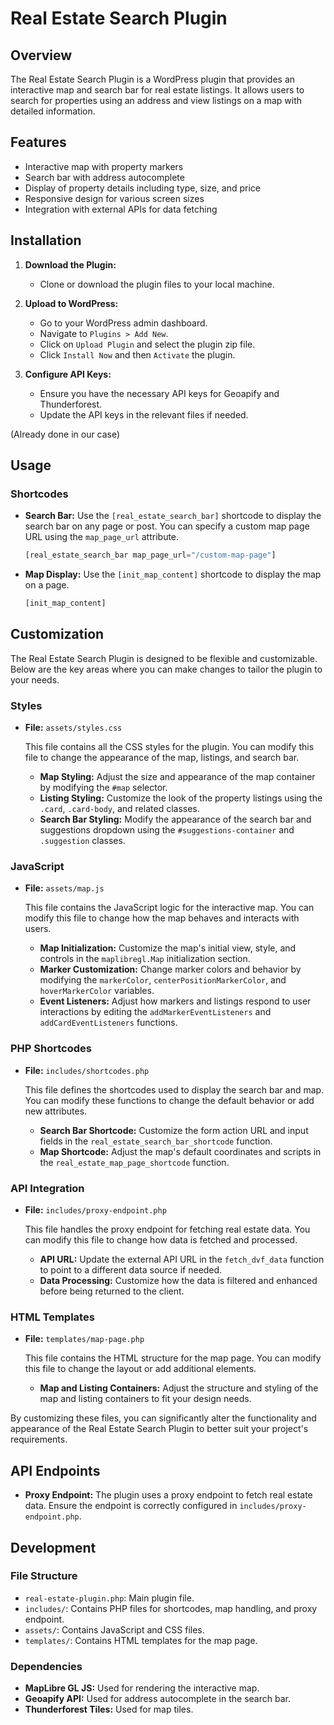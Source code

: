 # Real Estate Search Plugin

## Overview

The Real Estate Search Plugin is a WordPress plugin that provides an interactive map and search bar for real estate listings. It allows users to search for properties using an address and view listings on a map with detailed information.

## Features

- Interactive map with property markers
- Search bar with address autocomplete
- Display of property details including type, size, and price
- Responsive design for various screen sizes
- Integration with external APIs for data fetching

## Installation

1. **Download the Plugin:**
   - Clone or download the plugin files to your local machine.

2. **Upload to WordPress:**
   - Go to your WordPress admin dashboard.
   - Navigate to `Plugins > Add New`.
   - Click on `Upload Plugin` and select the plugin zip file.
   - Click `Install Now` and then `Activate` the plugin.

3. **Configure API Keys:**
   - Ensure you have the necessary API keys for Geoapify and Thunderforest.
   - Update the API keys in the relevant files if needed.

(Already done in our case)
## Usage

### Shortcodes

- **Search Bar:** Use the `[real_estate_search_bar]` shortcode to display the search bar on any page or post. You can specify a custom map page URL using the `map_page_url` attribute.

  ```php
  [real_estate_search_bar map_page_url="/custom-map-page"]
  ```

- **Map Display:** Use the `[init_map_content]` shortcode to display the map on a page.

  ```php
  [init_map_content]
  ```

## Customization

The Real Estate Search Plugin is designed to be flexible and customizable. Below are the key areas where you can make changes to tailor the plugin to your needs.

### Styles

- **File:** `assets/styles.css`

  This file contains all the CSS styles for the plugin. You can modify this file to change the appearance of the map, listings, and search bar.

  - **Map Styling:** Adjust the size and appearance of the map container by modifying the `#map` selector.
  - **Listing Styling:** Customize the look of the property listings using the `.card`, `.card-body`, and related classes.
  - **Search Bar Styling:** Modify the appearance of the search bar and suggestions dropdown using the `#suggestions-container` and `.suggestion` classes.

### JavaScript

- **File:** `assets/map.js`

  This file contains the JavaScript logic for the interactive map. You can modify this file to change how the map behaves and interacts with users.

  - **Map Initialization:** Customize the map's initial view, style, and controls in the `maplibregl.Map` initialization section.
  - **Marker Customization:** Change marker colors and behavior by modifying the `markerColor`, `centerPositionMarkerColor`, and `hoverMarkerColor` variables.
  - **Event Listeners:** Adjust how markers and listings respond to user interactions by editing the `addMarkerEventListeners` and `addCardEventListeners` functions.

### PHP Shortcodes

- **File:** `includes/shortcodes.php`

  This file defines the shortcodes used to display the search bar and map. You can modify these functions to change the default behavior or add new attributes.

  - **Search Bar Shortcode:** Customize the form action URL and input fields in the `real_estate_search_bar_shortcode` function.
  - **Map Shortcode:** Adjust the map's default coordinates and scripts in the `real_estate_map_page_shortcode` function.

### API Integration

- **File:** `includes/proxy-endpoint.php`

  This file handles the proxy endpoint for fetching real estate data. You can modify this file to change how data is fetched and processed.

  - **API URL:** Update the external API URL in the `fetch_dvf_data` function to point to a different data source if needed.
  - **Data Processing:** Customize how the data is filtered and enhanced before being returned to the client.

### HTML Templates

- **File:** `templates/map-page.php`

  This file contains the HTML structure for the map page. You can modify this file to change the layout or add additional elements.

  - **Map and Listing Containers:** Adjust the structure and styling of the map and listing containers to fit your design needs.

By customizing these files, you can significantly alter the functionality and appearance of the Real Estate Search Plugin to better suit your project's requirements.

## API Endpoints

- **Proxy Endpoint:** The plugin uses a proxy endpoint to fetch real estate data. Ensure the endpoint is correctly configured in `includes/proxy-endpoint.php`.

## Development

### File Structure

- `real-estate-plugin.php`: Main plugin file.
- `includes/`: Contains PHP files for shortcodes, map handling, and proxy endpoint.
- `assets/`: Contains JavaScript and CSS files.
- `templates/`: Contains HTML templates for the map page.

### Dependencies

- **MapLibre GL JS:** Used for rendering the interactive map.
- **Geoapify API:** Used for address autocomplete in the search bar.
- **Thunderforest Tiles:** Used for map tiles.
